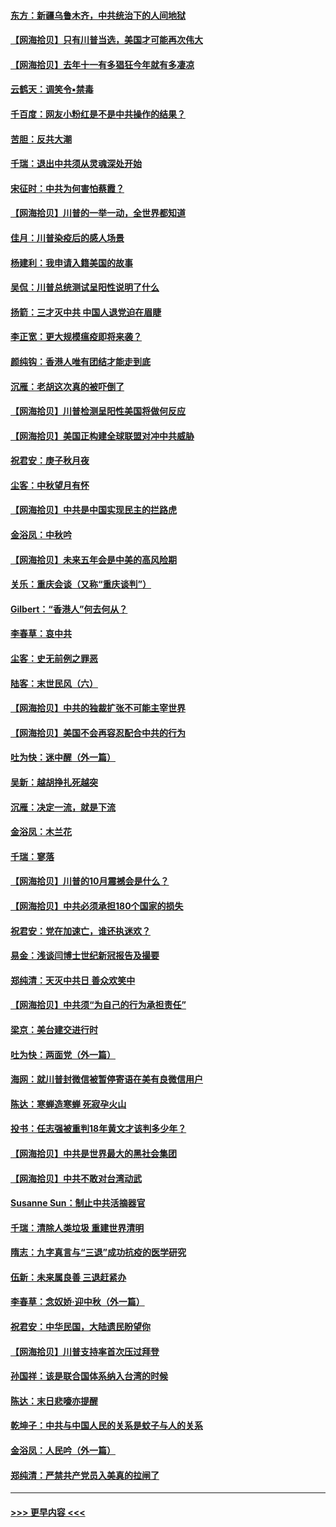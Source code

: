 #### [东方：新疆乌鲁木齐，中共统治下的人间地狱](../pages/nsc993/n12466075.md?t=10110702) 
#### [【网海拾贝】只有川普当选，美国才可能再次伟大](../pages/nsc993/n12466013.md?t=10110702) 
#### [【网海拾贝】去年十一有多猖狂今年就有多凄凉](../pages/nsc993/n12463649.md?t=10110702) 
#### [云鹤天：调笑令▪禁毒](../pages/nsc993/n12462975.md?t=10110702) 
#### [千百度：网友小粉红是不是中共操作的结果？](../pages/nsc993/n12461025.md?t=10110702) 
#### [苦胆：反共大潮](../pages/nsc993/n12459469.md?t=10110702) 
#### [千瑞：退出中共须从灵魂深处开始](../pages/nsc993/n12459437.md?t=10110702) 
#### [宋征时：中共为何害怕蔡霞？](../pages/nsc993/n12459097.md?t=10110702) 
#### [【网海拾贝】川普的一举一动，全世界都知道](../pages/nsc993/n12458825.md?t=10110702) 
#### [佳月：川普染疫后的感人场景](../pages/nsc993/n12456994.md?t=10110702) 
#### [杨建利：我申请入籍美国的故事](../pages/nsc993/n12455635.md?t=10110702) 
#### [吴侃：川普总统测试呈阳性说明了什么](../pages/nsc993/n12451869.md?t=10110702) 
#### [扬箭：三才灭中共 中国人退党迫在眉睫](../pages/nsc993/n12451842.md?t=10110702) 
#### [李正宽：更大规模瘟疫即将来袭？](../pages/nsc993/n12451455.md?t=10110702) 
#### [颜纯钩：香港人唯有团结才能走到底](../pages/nsc993/n12450870.md?t=10110702) 
#### [沉雁：老胡这次真的被吓倒了](../pages/nsc993/n12449796.md?t=10110702) 
#### [【网海拾贝】川普检测呈阳性美国将做何反应](../pages/nsc993/n12449042.md?t=10110702) 
#### [【网海拾贝】美国正构建全球联盟对冲中共威胁](../pages/nsc993/n12446580.md?t=10110702) 
#### [祝君安：庚子秋月夜](../pages/nsc993/n12445870.md?t=10110702) 
#### [尘客：中秋望月有怀](../pages/nsc993/n12444632.md?t=10110702) 
#### [【网海拾贝】中共是中国实现民主的拦路虎](../pages/nsc993/n12443573.md?t=10110702) 
#### [金浴凤：中秋吟](../pages/nsc993/n12441773.md?t=10110702) 
#### [【网海拾贝】未来五年会是中美的高风险期](../pages/nsc993/n12440760.md?t=10110702) 
#### [关乐：重庆会谈（又称“重庆谈判”）](../pages/nsc993/n12437525.md?t=10110702) 
#### [Gilbert：“香港人”何去何从？](../pages/nsc993/n12435894.md?t=10110702) 
#### [李春草：哀中共](../pages/nsc993/n12435874.md?t=10110702) 
#### [尘客：史无前例之罪恶](../pages/nsc993/n12435762.md?t=10110702) 
#### [陆客：末世民风（六）](../pages/nsc993/n12435354.md?t=10110702) 
#### [【网海拾贝】中共的独裁扩张不可能主宰世界](../pages/nsc993/n12435151.md?t=10110702) 
#### [【网海拾贝】美国不会再容忍配合中共的行为](../pages/nsc993/n12433808.md?t=10110702) 
#### [吐为快：迷中醒（外一篇）](../pages/nsc993/n12433585.md?t=10110702) 
#### [吴新：越胡挣扎死越突](../pages/nsc993/n12433562.md?t=10110702) 
#### [沉雁：决定一流，就是下流](../pages/nsc993/n12432128.md?t=10110702) 
#### [金浴凤：木兰花](../pages/nsc993/n12432124.md?t=10110702) 
#### [千瑞：寥落](../pages/nsc993/n12432071.md?t=10110702) 
#### [【网海拾贝】川普的10月震撼会是什么？](../pages/nsc993/n12431624.md?t=10110702) 
#### [【网海拾贝】中共必须承担180个国家的损失](../pages/nsc993/n12428893.md?t=10110702) 
#### [祝君安：党在加速亡，谁还执迷欢？](../pages/nsc993/n12428652.md?t=10110702) 
#### [易金：浅谈闫博士世纪新冠报告及撮要](../pages/nsc993/n12426822.md?t=10110702) 
#### [郑纯清：天灭中共日 善众欢笑中](../pages/nsc993/n12426784.md?t=10110702) 
#### [【网海拾贝】中共须“为自己的行为承担责任”](../pages/nsc993/n12426067.md?t=10110702) 
#### [梁京：美台建交进行时](../pages/nsc993/n12424066.md?t=10110702) 
#### [吐为快：两面党（外一篇）](../pages/nsc993/n12424043.md?t=10110702) 
#### [海网：就川普封微信被暂停寄语在美有良微信用户](../pages/nsc993/n12424021.md?t=10110702) 
#### [陈达：寒蝉造寒蝉 死寂孕火山](../pages/nsc993/n12423958.md?t=10110702) 
#### [投书：任志强被重判18年黄文才该判多少年？](../pages/nsc993/n12423672.md?t=10110702) 
#### [【网海拾贝】中共是世界最大的黑社会集团](../pages/nsc993/n12423543.md?t=10110702) 
#### [【网海拾贝】中共不敢对台湾动武](../pages/nsc993/n12421418.md?t=10110702) 
#### [Susanne Sun：制止中共活摘器官](../pages/nsc993/n12419654.md?t=10110702) 
#### [千瑞：清除人类垃圾 重建世界清明](../pages/nsc993/n12419414.md?t=10110702) 
#### [隋志：九字真言与“三退”成功抗疫的医学研究](../pages/nsc993/n12419248.md?t=10110702) 
#### [伍新：未来属良善 三退赶紧办](../pages/nsc993/n12418496.md?t=10110702) 
#### [李春草：念奴娇·迎中秋（外一篇）](../pages/nsc993/n12418465.md?t=10110702) 
#### [祝君安：中华民国，大陆遗民盼望你](../pages/nsc993/n12418089.md?t=10110702) 
#### [【网海拾贝】川普支持率首次压过拜登](../pages/nsc993/n12418050.md?t=10110702) 
#### [孙国祥：该是联合国体系纳入台湾的时候](../pages/nsc993/n12417369.md?t=10110702) 
#### [陈达：末日悲嚎亦提醒](../pages/nsc993/n12416736.md?t=10110702) 
#### [乾坤子：中共与中国人民的关系是蚊子与人的关系](../pages/nsc993/n12416632.md?t=10110702) 
#### [金浴凤：人民吟（外一篇）](../pages/nsc993/n12416567.md?t=10110702) 
#### [郑纯清：严禁共产党员入美真的拉闸了](../pages/nsc993/n12416550.md?t=10110702) 

----
#### [ >>> 更早内容 <<< ](../indexes/nsc993-earlier.md)
